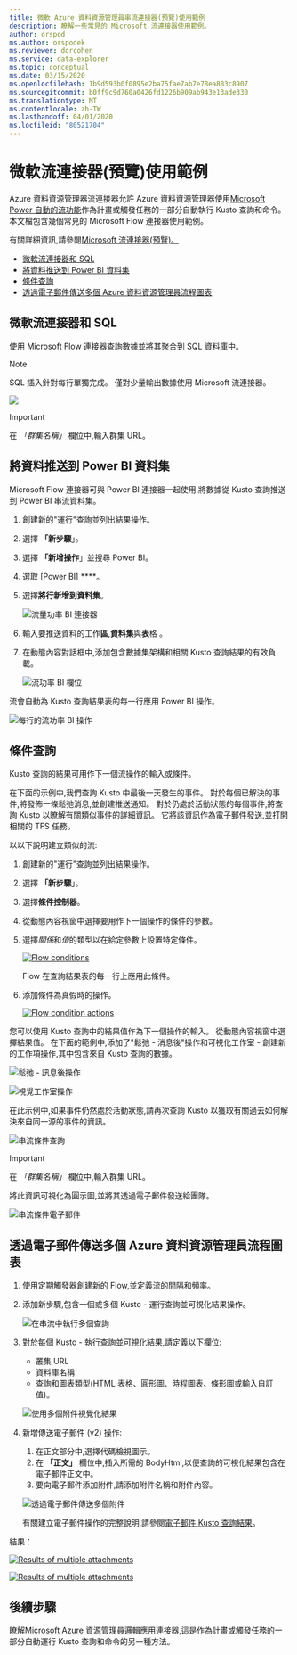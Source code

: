 ```yaml
---
title: 微軟 Azure 資料資源管理員串流連接器(預覽)使用範例
description: 瞭解一些常見的 Microsoft 流連接器使用範例。
author: orspod
ms.author: orspodek
ms.reviewer: dorcohen
ms.service: data-explorer
ms.topic: conceptual
ms.date: 03/15/2020
ms.openlocfilehash: 1b9d593b0f0895e2ba75fae7ab7e78ea883c8907
ms.sourcegitcommit: b0ff9c9d760a0426fd1226b909ab943e13ade330
ms.translationtype: MT
ms.contentlocale: zh-TW
ms.lasthandoff: 04/01/2020
ms.locfileid: "80521704"
---
```

# <a name="microsoft-flow-connector-preview-usage-examples"></a>微軟流連接器(預覽)使用範例

Azure 資料資源管理器流連接器允許 Azure 資料資源管理器使用[Microsoft Power 自動的流功能](https://flow.microsoft.com/)作為計畫或觸發任務的一部分自動執行 Kusto 查詢和命令。 本文檔包含幾個常見的 Microsoft Flow 連接器使用範例。

有關詳細資訊,請參閱[Microsoft 流連接器(預覽)。](flow.md)

* [微軟流連接器和 SQL](#microsoft-flow-connector-and-sql)
* [將資料推送到 Power BI 資料集](#push-data-to-power-bi-dataset)
* [條件查詢](#conditional-queries)
* [透過電子郵件傳送多個 Azure 資料資源管理員流程圖表](#email-multiple-azure-data-explorer-flow-charts)

## <a name="microsoft-flow-connector-and-sql"></a>微軟流連接器和 SQL

使用 Microsoft Flow 連接器查詢數據並將其聚合到 SQL 資料庫中。

> [!Note]
> SQL 插入針對每行單獨完成。 僅對少量輸出數據使用 Microsoft 流連接器。 

![](./media/flow-usage/flow-sqlexample.png)

> [!IMPORTANT]
> 在 *「群集名稱」* 欄位中,輸入群集 URL。

## <a name="push-data-to-power-bi-dataset"></a>將資料推送到 Power BI 資料集

Microsoft Flow 連接器可與 Power BI 連接器一起使用,將數據從 Kusto 查詢推送到 Power BI 串流資料集。

1. 創建新的"運行"查詢並列出結果操作。
1. 選擇 **「新步驟**」。
1. 選擇 **「新增操作**」並搜尋 Power BI。
1. 選取 [Power BI] ****。
1. 選擇**將行新增到資料集**。 

    ![流量功率 BI 連接器](./media/flow-usage/flow-powerbiconnector.png)
1. 輸入要推送資料的工作**區**,**資料集**與**表**格 。
1. 在動態內容對話框中,添加包含數據集架構和相關 Kusto 查詢結果的有效負載。

    ![流功率 BI 欄位](./media/flow-usage/flow-powerbifields.png)

流會自動為 Kusto 查詢結果表的每一行應用 Power BI 操作。 

![每行的流功率 BI 操作](./media/flow-usage/flow-powerbiforeach.png)

## <a name="conditional-queries"></a>條件查詢

Kusto 查詢的結果可用作下一個流操作的輸入或條件。

在下面的示例中,我們查詢 Kusto 中最後一天發生的事件。 對於每個已解決的事件,將發佈一條鬆弛消息,並創建推送通知。
對於仍處於活動狀態的每個事件,將查詢 Kusto 以瞭解有關類似事件的詳細資訊。 它將該資訊作為電子郵件發送,並打開相關的 TFS 任務。

以以下說明建立類似的流:

1. 創建新的"運行"查詢並列出結果操作。
1. 選擇 **「新步驟**」。
1. 選擇**條件控制器**。
1. 從動態內容視窗中選擇要用作下一個操作的條件的參數。
1. 選擇*關係*和*值*的類型以在給定參數上設置特定條件。

    [![](./media/flow-usage/flow-condition.png "Flow conditions")](./media/flow-usage/flow-condition.png#lightbox)

    Flow 在查詢結果表的每一行上應用此條件。
1. 添加條件為真假時的操作。

    [![](./media/flow-usage/flow-conditionactions.png "Flow condition actions")](./media/flow-usage/flow-conditionactions.png#lightbox)

您可以使用 Kusto 查詢中的結果值作為下一個操作的輸入。 從動態內容視窗中選擇結果值。
在下面的範例中,添加了"鬆弛 - 消息後"操作和可視化工作室 - 創建新的工作項操作,其中包含來自 Kusto 查詢的數據。

![鬆弛 - 訊息後操作](./media/flow-usage/flow-slack.png)

![視覺工作室操作](./media/flow-usage/flow-visualstudio.png)

在此示例中,如果事件仍然處於活動狀態,請再次查詢 Kusto 以獲取有關過去如何解決來自同一源的事件的資訊。

![串流條件查詢](./media/flow-usage/flow-conditionquery.png)

> [!IMPORTANT]
> 在 *「群集名稱」* 欄位中,輸入群集 URL。

將此資訊可視化為圓示圖,並將其透過電子郵件發送給團隊。

![串流條件電子郵件](./media/flow-usage/flow-conditionemail.png)

## <a name="email-multiple-azure-data-explorer-flow-charts"></a>透過電子郵件傳送多個 Azure 資料資源管理員流程圖表

1. 使用定期觸發器創建新的 Flow,並定義流的間隔和頻率。 
1. 添加新步驟,包含一個或多個 Kusto - 運行查詢並可視化結果操作。 

    ![在串流中執行多個查詢](./media/flow-usage/flow-severalqueries.png)
1. 對於每個 Kusto - 執行查詢並可視化結果,請定義以下欄位:
    * 叢集 URL
    * 資料庫名稱
    * 查詢和圖表類型(HTML 表格、圓形圖、時程圖表、條形圖或輸入自訂值)。

    ![使用多個附件視覺化結果](./media/flow-usage/flow-visualizeresultsmultipleattachments.png)

1. 新增傳送電子郵件 (v2) 操作: 
    1. 在正文部分中,選擇代碼檢視圖示。
    1. 在 **「正文」** 欄位中,插入所需的 BodyHtml,以便查詢的可視化結果包含在電子郵件正文中。
    1. 要向電子郵件添加附件,請添加附件名稱和附件內容。
    
    ![透過電子郵件傳送多個附件](./media/flow-usage/flow-email-multiple-attachments.png)

    有關建立電子郵件操作的完整說明,請參閱[電子郵件 Kusto 查詢結果](flow.md#email-kusto-query-results)。 

結果：

[![](./media/flow-usage/flow-resultsmultipleattachments.png "Results of multiple attachments")](./media/flow-usage/flow-resultsmultipleattachments.png#lightbox)

[![](./media/flow-usage/flow-resultsmultipleattachments2.png "Results of multiple attachments")](./media/flow-usage/flow-resultsmultipleattachments2.png#lightbox)

## <a name="next-steps"></a>後續步驟

瞭解[Microsoft Azure 資源管理員邏輯應用連接器](https://docs.microsoft.com/azure/kusto/tools/logicapps),這是作為計畫或觸發任務的一部分自動運行 Kusto 查詢和命令的另一種方法。
